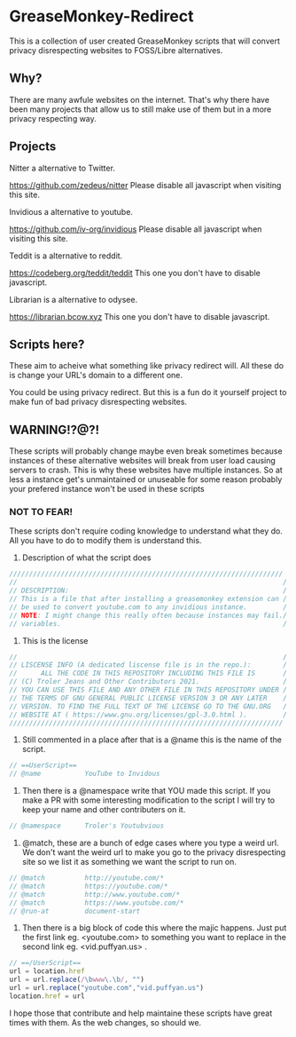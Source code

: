 # GreaseMonkey-Redirect

This is a collection of user created GreaseMonkey scripts that will convert privacy disrespecting websites to FOSS/Libre alternatives.

## Why?
There are many awfule websites on the internet. That's why there have been many projects that allow us to still make use of them but in a more privacy respecting way.

## Projects
Nitter a alternative to Twitter.

<https://github.com/zedeus/nitter> Please disable all javascript when visiting this site.

Invidious a alternative to youtube.

<https://github.com/iv-org/invidious>  Please disable all javascript when visiting this site.

Teddit is a alternative to reddit.

<https://codeberg.org/teddit/teddit> This one you don't have to disable javascript.

Librarian is a alternative to odysee.

<https://librarian.bcow.xyz> This one you don't have to disable javascript.

## Scripts here?
These aim to acheive what something like privacy redirect will. All these do is change your URL's domain to a different one.

You could be using privacy redirect. But this is a fun do it yourself project to make fun of bad privacy disrespecting websites.

## WARNING!?@?!
These scripts will probably change maybe even break sometimes because instances of these alternative websites will break from user load causing servers to crash. This is why these websites have multiple instances. So at less a instance get's unmaintained or unuseable for some reason probably your prefered instance won't be used in these scripts

### NOT TO FEAR!
These scripts don't require coding knowledge to understand what they do. All you have to do to modify them is understand this.

1. Description of what the script does
```javascript
/////////////////////////////////////////////////////////////////////
//                                                                   /
// DESCRIPTION:                                                      /
// This is a file that after installing a greasemonkey extension can /
// be used to convert youtube.com to any invidious instance.         /
// NOTE: I might change this really often because instances may fail./
// variables.                                                        /
```
1. This is the license
```javascript
//                                                                   /
// LISCENSE INFO (A dedicated liscense file is in the repo.):        /
//      ALL THE CODE IN THIS REPOSITORY INCLUDING THIS FILE IS       /
// (C) Troler Jeans and Other Contributors 2021.                     /
// YOU CAN USE THIS FILE AND ANY OTHER FILE IN THIS REPOSITORY UNDER /
// THE TERMS OF GNU GENERAL PUBLIC LICENSE VERSION 3 OR ANY LATER    /
// VERSION. TO FIND THE FULL TEXT OF THE LICENSE GO TO THE GNU.ORG   /
// WEBSITE AT ( https://www.gnu.org/licenses/gpl-3.0.html ).         /
/////////////////////////////////////////////////////////////////////
```
1. Still commented in a place after that is a @name this is the name of the script.
```javascript
// ==UserScript==
// @name           YouTube to Invidous
```
1. Then there is a @namespace write that YOU made this script. If you make a PR with some interesting modification to the script I will try to keep your name and other contributers on it.
```javascript
// @namespace      Troler's Youtubvious
```
1. @match, these are a bunch of edge cases where you type a weird url. We don't want the weird url to make you go to the privacy disrespecting site so we list it as something we want the script to run on.
```javascript
// @match          http://youtube.com/*
// @match          https://youtube.com/*
// @match          http://www.youtube.com/*
// @match          https://www.youtube.com/*
// @run-at         document-start
```
1. Then there is a big block of code this where the majic happens. Just put the first link eg. <youtube.com> to something you want to replace in the second link eg. <vid.puffyan.us> .
```javascript
// ==/UserScript==
url = location.href
url = url.replace(/\bwww\.\b/, "")
url = url.replace("youtube.com","vid.puffyan.us")
location.href = url
```

I hope those that contribute and help maintaine these scripts have great times with them. As the web changes, so should we.
